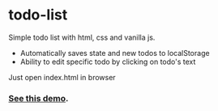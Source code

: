 # todo-list

Simple todo list with html, css and vanilla js.

- Automatically saves state and new todos to localStorage
- Ability to edit specific todo by clicking on todo's text

Just open index.html in browser

### [See this demo](https://maksimkunaev.github.io/todo-list/).
